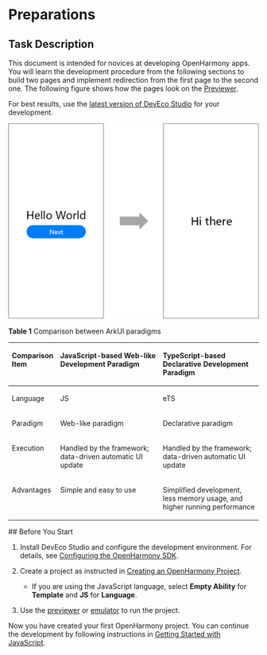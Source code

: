 # Preparations<a name="EN-US_TOPIC_0000001063968051"></a>

## Task Description<a name="section2073881513322"></a>

This document is intended for novices at developing OpenHarmony apps. You will learn the development procedure from the following sections to build two pages and implement redirection from the first page to the second one. The following figure shows how the pages look on the  [Previewer](https://developer.harmonyos.com/en/docs/documentation/doc-guides/previewer-0000001054328973#ZH-CN_TOPIC_0000001056725592__section16523172216252).

For best results, use the  [latest version of DevEco Studio](https://developer.harmonyos.com/en/develop/deveco-studio#download)  for your development.

![](figures/3.png)

**Table  1**  Comparison between  ArkUI paradigms

<a name="table1663194773617"></a>
<table><thead align="left"><tr id="row20632174793610"><th class="cellrowborder" valign="top" width="17.88%" id="mcps1.2.4.1.1"><p id="p1863274783615"><a name="p1863274783615"></a><a name="p1863274783615"></a>Comparison Item</p>
</th>
<th class="cellrowborder" valign="top" width="41.730000000000004%" id="mcps1.2.4.1.2"><p id="p344415455554"><a name="p344415455554"></a><a name="p344415455554"></a>JavaScript-based Web-like Development Paradigm</p>
</th>
<th class="cellrowborder" valign="top" width="40.39%" id="mcps1.2.4.1.3"><p id="p20391115416559"><a name="p20391115416559"></a><a name="p20391115416559"></a>TypeScript-based Declarative Development Paradigm</p>
</th>
</tr>
</thead>
<tbody><tr id="row15632164733618"><td class="cellrowborder" valign="top" width="17.88%" headers="mcps1.2.4.1.1 "><p id="p166323477367"><a name="p166323477367"></a><a name="p166323477367"></a>Language</p>
</td>
<td class="cellrowborder" valign="top" width="41.730000000000004%" headers="mcps1.2.4.1.2 "><p id="p16321947123618"><a name="p16321947123618"></a><a name="p16321947123618"></a>JS</p>
</td>
<td class="cellrowborder" valign="top" width="40.39%" headers="mcps1.2.4.1.3 "><p id="p1563224773617"><a name="p1563224773617"></a><a name="p1563224773617"></a>eTS</p>
</td>
</tr>
<tr id="row17632144716361"><td class="cellrowborder" valign="top" width="17.88%" headers="mcps1.2.4.1.1 "><p id="p10632184713363"><a name="p10632184713363"></a><a name="p10632184713363"></a>Paradigm</p>
</td>
<td class="cellrowborder" valign="top" width="41.730000000000004%" headers="mcps1.2.4.1.2 "><p id="p13632447133617"><a name="p13632447133617"></a><a name="p13632447133617"></a>Web-like paradigm</p>
</td>
<td class="cellrowborder" valign="top" width="40.39%" headers="mcps1.2.4.1.3 "><p id="p15632114710367"><a name="p15632114710367"></a><a name="p15632114710367"></a>Declarative paradigm</p>
</td>
</tr>
<tr id="row2632134753615"><td class="cellrowborder" valign="top" width="17.88%" headers="mcps1.2.4.1.1 "><p id="p46321947183612"><a name="p46321947183612"></a><a name="p46321947183612"></a>Execution</p>
</td>
<td class="cellrowborder" valign="top" width="41.730000000000004%" headers="mcps1.2.4.1.2 "><p id="p1363244717361"><a name="p1363244717361"></a><a name="p1363244717361"></a>Handled by the framework; data-driven automatic UI update</p>
</td>
<td class="cellrowborder" valign="top" width="40.39%" headers="mcps1.2.4.1.3 "><p id="p1463274733610"><a name="p1463274733610"></a><a name="p1463274733610"></a>Handled by the framework; data-driven automatic UI update</p>
</td>
</tr>
<tr id="row126321547173610"><td class="cellrowborder" valign="top" width="17.88%" headers="mcps1.2.4.1.1 "><p id="p963314717366"><a name="p963314717366"></a><a name="p963314717366"></a>Advantages</p>
</td>
<td class="cellrowborder" valign="top" width="41.730000000000004%" headers="mcps1.2.4.1.2 "><p id="p963314710361"><a name="p963314710361"></a><a name="p963314710361"></a>Simple and easy to use</p>
</td>
<td class="cellrowborder" valign="top" width="40.39%" headers="mcps1.2.4.1.3 "><p id="p963315474367"><a name="p963315474367"></a><a name="p963315474367"></a>Simplified development, less memory usage, and higher running performance</p>
</td>
</tr>
</tbody>
</table>
## Before You Start<a name="section965173113911"></a>

1.  Install DevEco Studio and configure the development environment. For details, see  [Configuring the OpenHarmony SDK](configuring-openharmony-sdk.md).
2.  Create a project as instructed in  [Creating an OpenHarmony Project](create-openharmony-project.md).
    -   If you are using the JavaScript language, select  **Empty Ability**  for  **Template**  and  **JS**  for  **Language**.
    
3.  Use the  [previewer](https://developer.harmonyos.com/en/docs/documentation/doc-guides/previewer-0000001054328973#EN-US_TOPIC_0000001056725592__section16523172216252)  or  [emulator](https://developer.harmonyos.com/en/docs/documentation/doc-guides/run_simulator-0000001053303709)  to run the project.

Now you have created your first OpenHarmony project. You can continue the development by following instructions in  [Getting Started with JavaScript](start-with-js.md).

